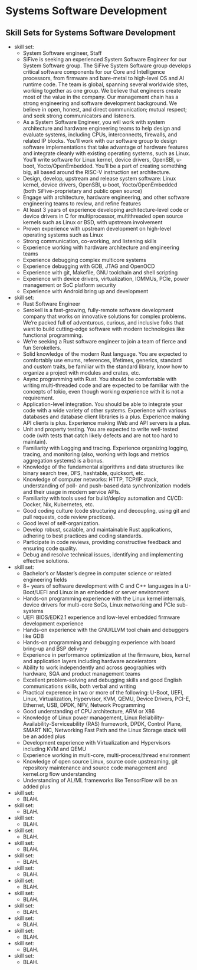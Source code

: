 #	Systems Software Development



##	Skill Sets for Systems Software Development




+ skill set:
	- System Software engineer, Staff
	- SiFive is seeking an experienced System Software Engineer for our System Software group.  The SiFive System Software group develops critical software components for our Core and Intelligence processors, from firmware and bare-metal to high-level OS and AI runtime code.  The team is global, spanning several worldwide sites, working together as one group.   We believe that engineers create most of the value in the company.  Our management chain has a strong engineering and software development background.  We believe in open, honest, and direct communication; mutual respect; and seek strong communicators and listeners.
	- As a System Software Engineer, you will work with system architecture and hardware engineering teams to help design and evaluate systems, including CPUs, interconnects, firewalls, and related IP blocks.  You’ll work with our software group to design software implementations that take advantage of hardware features and integrate cleanly with existing operating systems, such as Linux. You’ll write software for Linux kernel, device drivers, OpenSBI, u-boot, Yocto/OpenEmbedded. You’ll be a part of creating something big, all based around the RISC-V instruction set architecture.
	- Design, develop, upstream and release system software: Linux kernel, device drivers, OpenSBI, u-boot, Yocto/OpenEmbedded (both SiFive-proprietary and public open source)
	- Engage with architecture, hardware engineering, and other software engineering teams to review, and refine features
	- At least 3 years of experience developing architecture-level code or device drivers in C for multiprocessor, multithreaded open source kernels such as Linux or BSD, with upstream involvement
	- Proven experience with upstream development on high-level operating systems such as Linux
	- Strong communication, co-working, and listening skills
	- Experience working with hardware architecture and engineering teams
	- Experience debugging complex multicore systems
	- Experience debugging with GDB, JTAG and OpenOCD
	- Experience with git, Makefile, GNU toolchain and shell scripting
	- Experience with device drivers, virtualization, IOMMUs, PCIe, power management or SoC platform security
	- Experience with Android bring up and development
+ skill set:
	- Rust Software Engineer
	- Serokell is a fast-growing, fully-remote software development company that works on innovative solutions for complex problems. We’re packed full of adventurous, curious, and inclusive folks that want to build cutting-edge software with modern technologies like functional programming.
	- We’re seeking a Rust software engineer to join a team of fierce and fun Serokellers.
	- Solid knowledge of the modern Rust language. You are expected to comfortably use enums, references, lifetimes, generics, standard and custom traits, be familiar with the standard library, know how to organize a project with modules and crates, etc.
	- Async programming with Rust. You should be comfortable with writing multi-threaded code and are expected to be familiar with the concepts of tokio, even though working experience with it is not a requirement.
	- Application-level integration. You should be able to integrate your code with a wide variety of other systems. Experience with various databases and database client libraries is a plus. Experience making API clients is plus. Experience making Web and API servers is a plus.
	- Unit and property testing. You are expected to write well-tested code (with tests that catch likely defects and are not too hard to maintain).
	- Familiarity with Logging and tracing. Experience organizing logging, tracing, and monitoring (also, working with logs and metrics aggregation systems) is a bonus.
	- Knowledge of the fundamental algorithms and data structures like binary search tree, DFS, hashtable, quicksort, etc.
	- Knowledge of computer networks: HTTP, TCP/IP stack, understanding of poll- and push-based data synchronization models and their usage in modern service APIs.
	- Familiarity with tools used for build/deploy automation and CI/CD: Docker, Nix, Kubernetes, etc.
	- Good coding culture (code structuring and decoupling, using git and pull requests, code review practices).
	- Good level of self-organization.
	- Develop robust, scalable, and maintainable Rust applications, adhering to best practices and coding standards.
	- Participate in code reviews, providing constructive feedback and ensuring code quality.
	- Debug and resolve technical issues, identifying and implementing effective solutions.
+ skill set:
	- Bachelor’s or Master’s degree in computer science or related engineering fields
	- 8+ years of software development with C and C++ languages in a U-Boot/UEFI and Linux in an embedded or server environment
	- Hands-on programming experience with the Linux kernel internals, device drivers for multi-core SoCs, Linux networking and PCIe sub-systems
	- UEFI BIOS/EDK2.1 experience and low-level embedded firmware development experience
	- Hands-on experience with the GNU/LLVM tool chain and debuggers like GDB
	- Hands-on programming and debugging experience with board bring-up and BSP delivery
	- Experience in performance optimization at the firmware, bios, kernel and application layers including hardware accelerators
	- Ability to work independently and across geographies with hardware, SQA and product management teams
	- Excellent problem-solving and debugging skills and good English communications skills, both verbal and writing
	- Practical experence in two or more of the following: U-Boot, UEFI, Linux, Virtualization, Hypervisor, KVM, QEMU, Device Drivers, PCI-E, Ethernet, USB, DPDK, NFV, Network Programming
	- Good understanding of CPU architecture, ARM or X86
	- Knowledge of Linux power management, Linux Reliability-Availability-Serviceability (RAS) framework, DPDK, Control Plane, SMART NIC, Networking Fast Path and the Linux Storage stack will be an added plus
	- Development experience with Virtualization and Hypervisors including KVM and QEMU
	- Experience working in multi-core, multi-process/thread environment
	- Knowledge of open source Linux, source code upstreaming, git repository maintenance and source code management and kernel.org flow understanding
	- Understanding of AL/ML frameworks like TensorFlow will be an added plus
+ skill set:
	- BLAH.
+ skill set:
	- BLAH.
+ skill set:
	- BLAH.
+ skill set:
	- BLAH.
+ skill set:
	- BLAH.
+ skill set:
	- BLAH.
+ skill set:
	- BLAH.
+ skill set:
	- BLAH.
+ skill set:
	- BLAH.
+ skill set:
	- BLAH.
+ skill set:
	- BLAH.
+ skill set:
	- BLAH.
+ skill set:
	- BLAH.
+ skill set:
	- BLAH.
















